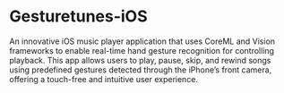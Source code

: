 # Gesturetunes-iOS
An innovative iOS music player application that uses CoreML and Vision frameworks to enable real-time hand gesture recognition for controlling playback. This app allows users to play, pause, skip, and rewind songs using predefined gestures detected through the iPhone’s front camera, offering a touch-free and intuitive user experience.
